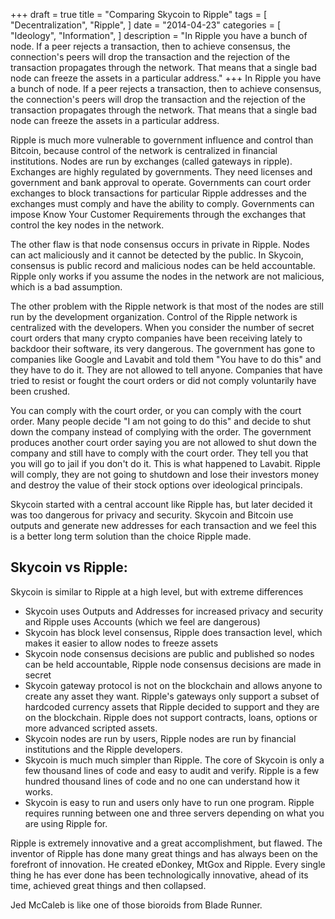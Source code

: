 +++
draft = true
title = "Comparing Skycoin to Ripple"
tags = [
    "Decentralization",
    "Ripple",
]
date = "2014-04-23"
categories = [
    "Ideology",
    "Information",
]
description = "In Ripple you have a bunch of node. If a peer rejects a transaction, then to achieve consensus, the connection's peers will drop the transaction and the rejection of the transaction propagates through the network. That means that a single bad node can freeze the assets in a particular address."
+++
In Ripple you have a bunch of node. If a peer rejects a transaction, then to achieve consensus, the connection's peers will drop the transaction and the rejection of the transaction propagates through the network. That means that a single bad node can freeze the assets in a particular address.

Ripple is much more vulnerable to government influence and control than Bitcoin, because control of the network is centralized in financial institutions. Nodes are run by exchanges (called gateways in ripple). Exchanges are highly regulated by governments. They need licenses and government and bank approval to operate. Governments can court order exchanges to block transactions for particular Ripple addresses and the exchanges must comply and have the ability to comply. Governments can impose Know Your Customer Requirements through the exchanges that control the key nodes in the network.

The other flaw is that node consensus occurs in private in Ripple. Nodes can act maliciously and it cannot be detected by the public. In Skycoin, consensus is public record and malicious nodes can be held accountable. Ripple only works if you assume the nodes in the network are not malicious, which is a bad assumption.

The other problem with the Ripple network is that most of the nodes are still run by the development organization. Control of the Ripple network is centralized with the developers. When you consider the number of secret court orders that many crypto companies have been receiving lately to backdoor their software, its very dangerous. The government has gone to companies like Google and Lavabit and told them "You have to do this" and they have to do it. They are not allowed to tell anyone. Companies that have tried to resist or fought the court orders or did not comply voluntarily have been crushed.

You can comply with the court order, or you can comply with the court order.  Many people decide "I am not going to do this" and decide to shut down the company instead of complying with the order. The government produces another court order saying you are not allowed to shut down the company and still have to comply with the court order. They tell you that you will go to jail if you don't do it. This is what happened to Lavabit. Ripple will comply, they are not going to shutdown and lose their investors money and destroy the value of their stock options over ideological principals.

Skycoin started with a central account like Ripple has, but later decided it was too dangerous for privacy and security. Skycoin and Bitcoin use outputs and generate new addresses for each transaction and we feel this is a better long term solution than the choice Ripple made.

## Skycoin vs Ripple:

Skycoin is similar to Ripple at a high level, but with extreme differences
- Skycoin uses Outputs and Addresses for increased privacy and security and Ripple uses Accounts (which we feel are dangerous)
- Skycoin has block level consensus, Ripple does transaction level, which makes it easier to allow nodes to freeze assets
- Skycoin node consensus decisions are public and published so nodes can be held accountable, Ripple node consensus decisions are made in secret
- Skycoin gateway protocol is not on the blockchain and allows anyone to create any asset they want. Ripple's gateways only support a subset of hardcoded currency assets that Ripple decided to support and they are on the blockchain. Ripple does not support contracts, loans, options or more advanced scripted assets.
- Skycoin nodes are run by users, Ripple nodes are run by financial institutions and the Ripple developers.
- Skycoin is much much simpler than Ripple. The core of Skycoin is only a few thousand lines of code and easy to audit and verify. Ripple is a few hundred thousand lines of code and no one can understand how it works.
- Skycoin is easy to run and users only have to run one program. Ripple requires running between one and three servers depending on what you are using Ripple for.

Ripple is extremely innovative and a great accomplishment, but flawed. The inventor of Ripple has done many great things and has always been on the forefront of innovation. He created eDonkey, MtGox and Ripple. Every single thing he has ever done has been technologically innovative, ahead of its time, achieved great things and then collapsed.

Jed McCaleb is like one of those bioroids from Blade Runner.
